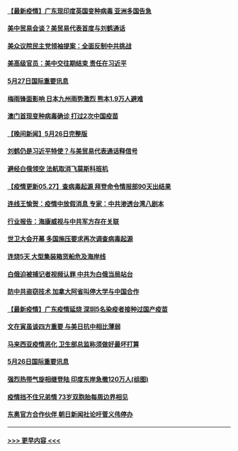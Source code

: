#### [【最新疫情】广东现印度英国变种病毒 亚洲多国告急](../pages/prog202/a103129168.md?t=05280252) 
#### [美中贸易会谈？美贸易代表首度与刘鹤通话](../pages/prog202/a103129082.md?t=05280252) 
#### [美众议院民主党领袖提案：全面反制中共挑战](../pages/prog202/a103128936.md?t=05280252) 
#### [美高级官员：美中交往期结束 责任在习近平](../pages/prog202/a103128823.md?t=05280252) 
#### [5月27日国际重要讯息](../pages/prog202/a103128834.md?t=05280252) 
#### [梅雨锋面影响 日本九州雨势激烈 熊本1.9万人避难](../pages/prog202/a103128851.md?t=05280252) 
#### [澳门首现变种病毒确诊 打过2次中国疫苗](../pages/prog202/a103128818.md?t=05280252) 
#### [【晚间新闻】5月26日完整版](../pages/prog202/a103128791.md?t=05280252) 
#### [刘鹤仍是习近平特使？与美贸易代表通话释信号](../pages/prog202/a103128748.md?t=05280252) 
#### [避经白俄领空 法航取消飞莫斯科班机](../pages/prog202/a103128688.md?t=05280252) 
#### [【疫情更新05.27】查病毒起源 拜登命令情报部90天出结果](../pages/prog202/a103114528.md?t=05280252) 
#### [连线王愉贺：疫情中放假消息 专家：中共渗透台湾八剧本](../pages/prog202/a103127756.md?t=05280252) 
#### [行业报告：海康威视与中共军方存在关联](../pages/prog202/a103128582.md?t=05280252) 
#### [世卫大会开幕 多国施压要求再次调查病毒起源](../pages/prog202/a103128501.md?t=05280252) 
#### [连烧5天 大型集装箱货船危及海岸线](../pages/prog202/a103128522.md?t=05280252) 
#### [白俄迫被捕记者视频认罪 中共为白俄当局站台](../pages/prog202/a103128432.md?t=05280252) 
#### [防中共盗窃技术 加拿大阿省叫停大学与中国合作](../pages/prog202/a103128393.md?t=05280252) 
#### [【最新疫情】广东疫情延烧 深圳5名染疫者接种过国产疫苗](../pages/prog202/a103128376.md?t=05280252) 
#### [文在寅虽谈四方重要 与美日抗中相比薄弱](../pages/prog202/a103128366.md?t=05280252) 
#### [马来西亚疫情恶化 卫生部总监称须做好最坏打算](../pages/prog202/a103128253.md?t=05280252) 
#### [5月26日国际重要讯息](../pages/prog202/a103128166.md?t=05280252) 
#### [强烈热带气旋相继登陆 印度东岸急撤120万人(组图)](../pages/prog202/a103128111.md?t=05280252) 
#### [疫情挡不住兄弟情 73岁双胞胎每周边界相见](../pages/prog202/a103128039.md?t=05280252) 
#### [东奥官方合作伙伴 朝日新闻社论吁菅义伟停办](../pages/prog202/a103128046.md?t=05280252) 

----
#### [ >>> 更早内容 <<< ](../indexes/prog202-earlier.md)
